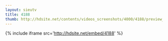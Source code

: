```yaml
---
layout: sieutv
title: 4188
thumb: http://hdsite.net/contents/videos_screenshots/4000/4188/preview_360p.mp4.jpg
---
```

{% include iframe src='http://hdsite.net/embed/4188' %}
 
